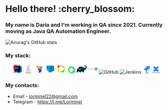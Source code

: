 <h1>Hello there! :cherry_blossom: </a> 

<h3>My name is Daria and I'm working in QA since 2021. Currently moving as Java QA Automation Engineer.</h3>



![Anurag's GitHub stats](https://github-readme-stats.vercel.app/api?username=Lorminel&show_icons=true&bg_color=00000000)


### My stack:

<p align="center">
<img width="6%" title="IntelliJ IDEA" src="images/intellij-original.svg">
<img width="6%" title="Java" src="images/java-original-wordmark.svg">
<img width="6%" title="Selenide" src="images/Selenide.png">
<img width="6%" title="Selenoid" src="images/Selenoid.png">
<img width="6%" title="Allure Report" src="images/Allure_Report.png">
<img width="5%" title="Allure TestOps" src="images/AllureTestOps.png">
<img width="6%" title="Gradle" src="images/gradle-original.svg">
<img width="6%" title="JUnit5" src="images/junit-original-wordmark.svg">
<img width="6%" title="GitHub" src="github-original-wordmark.svg">
<img width="6%" title="Jenkins" src="jenkins-original.svg">
<img width="5%" title="Jira" src="images/jira-original-wordmark.svg">
<img width="5%" title="Confluence" src="images/confluence-original-wordmark.svg">
</p>



### My contacts:

+  Email - lorminel22@gmail.com
+  Telegram - https://t.me/Lorminel
